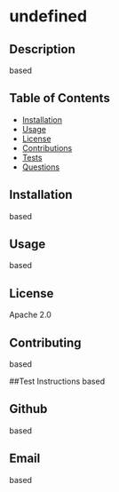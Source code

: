 # undefined

  ## Description 
  based

  ## Table of Contents
* [Installation](#installation)
* [Usage](#usage)
* [License](#license)
* [Contributions](#contributing)
* [Tests](#tests)
* [Questions](#questions)

## Installation
based

## Usage
based

## License
Apache 2.0

## Contributing
based

##Test Instructions
based

## Github
based

## Email
based
